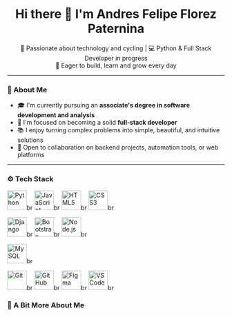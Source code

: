 <h1 align="center">Hi there 👋 I'm Andres Felipe Florez Paternina</h1>

<p align="center">
  🚴 Passionate about technology and cycling | 💻 Python & Full Stack Developer in progress<br>
  🌱 Eager to build, learn and grow every day
</p>

---

### 🧠 About Me

- 🎓 I'm currently pursuing an **associate's degree in software development and analysis**
- 🚀 I'm focused on becoming a solid **full-stack developer**
- 📚 I enjoy turning complex problems into simple, beautiful, and intuitive solutions
- 💬 Open to collaboration on backend projects, automation tools, or web platforms

---

### ⚙️ Tech Stack

<p>
  <img src="https://cdn.jsdelivr.net/gh/devicons/devicon/icons/python/python-original.svg" alt="Python" width="45" height="45"/>br
  <img src="https://cdn.jsdelivr.net/gh/devicons/devicon/icons/javascript/javascript-original.svg" alt="JavaScript" width="45" height="45"/>br
  <img src="https://cdn.jsdelivr.net/gh/devicons/devicon/icons/html5/html5-original.svg" alt="HTML5" width="45" height="45"/>br
  <img src="https://cdn.jsdelivr.net/gh/devicons/devicon/icons/css3/css3-original.svg" alt="CSS3" width="45" height="45"/>br
</p>
<p>
  <img src="https://cdn.jsdelivr.net/gh/devicons/devicon/icons/django/django-plain.svg" alt="Django" width="45" height="45"/>br
  <img src="https://cdn.jsdelivr.net/gh/devicons/devicon/icons/bootstrap/bootstrap-plain.svg" alt="Bootstrap" width="45" height="45"/>br
  <img src="https://cdn.jsdelivr.net/gh/devicons/devicon/icons/nodejs/nodejs-original.svg" alt="Node.js" width="45" height="45"/>br
</p>
<p>
  <img src="https://cdn.jsdelivr.net/gh/devicons/devicon/icons/mysql/mysql-original.svg" alt="MySQL" width="45" height="45"/>br
</p>
<p>
  <img src="https://cdn.jsdelivr.net/gh/devicons/devicon/icons/git/git-original.svg" alt="Git" width="45" height="45"/>br
  <img src="https://cdn.jsdelivr.net/gh/devicons/devicon/icons/github/github-original.svg" alt="GitHub" width="45" height="45"/>br
  <img src="https://cdn.jsdelivr.net/gh/devicons/devicon/icons/figma/figma-original.svg" alt="Figma" width="45" height="45"/>br
  <img src="https://cdn.jsdelivr.net/gh/devicons/devicon/icons/vscode/vscode-original.svg" alt="VS Code" width="45" height="45"/>br
</p>

### 🚴 A Bit More About Me
